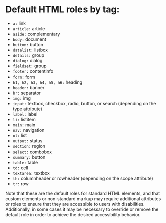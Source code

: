 # Default HTML roles by tag:

- `a:` link
- `article:` article
- `aside:` complementary
- `body:` document
- `button:` button
- `datalist:` listbox
- `details:` group
- `dialog:` dialog
- `fieldset:` group
- `footer:` contentinfo
- `form:` form
- `h1, h2, h3, h4, h5, h6:` heading
- `header:` banner
- `hr:` separator
- `img:` img
- `input:` textbox, checkbox, radio, button, or search (depending on the type attribute)
- `label:` label
- `li:` listitem
- `main:` main
- `nav:` navigation
- `ol:` list
- `output:` status
- `section:` region
- `select:` combobox
- `summary:` button
- `table:` table
- `td:` cell
- `textarea:` textbox
- `th:` columnheader or rowheader (depending on the scope attribute)
- `tr:` row

Note that these are the default roles for standard HTML elements, and that custom elements or non-standard markup may require additional attributes or roles to ensure that they are accessible to users with disabilities. Additionally, in some cases it may be necessary to override or remove the default role in order to achieve the desired accessibility behavior.